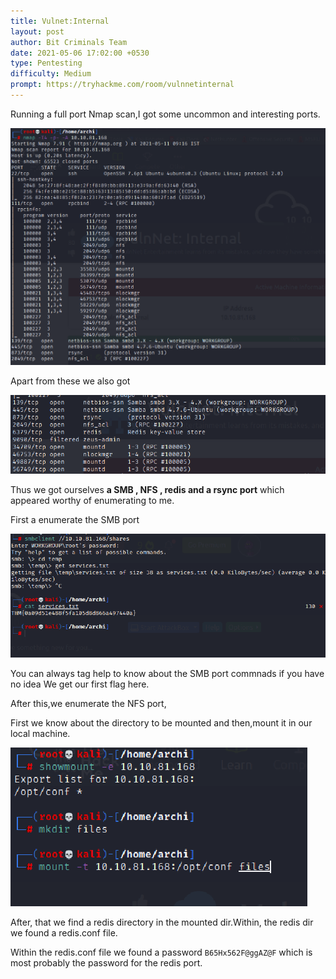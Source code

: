 ```yaml
---
title: Vulnet:Internal
layout: post
author: Bit Criminals Team
date: 2021-05-06 17:02:00 +0530
type: Pentesting
difficulty: Medium
prompt: https://tryhackme.com/room/vulnnetinternal
---
```


Running a full port Nmap scan,I got some uncommon and interesting ports.

![](/images/nmap1.png)

Apart from these we also got 

![](/images/ports.png)

Thus we got ourselves **a SMB , NFS , redis and a rsync port** which appeared worthy of enumerating to me.

First a enumerate the SMB port 

![](/images/smb.png)

You can always tag help to know about the SMB port commnads if you have no idea
We get our first flag here.

After this,we enumerate the NFS port,

First we know about the directory to be mounted and then,mount it in our local machine.

![](/images/nfs.png)

After, that we find a redis directory in the mounted dir.Within, the redis dir we found a redis.conf file.

Within the redis.conf file we found a password
```B65Hx562F@ggAZ@F```
which is most probably the password for the redis port.
